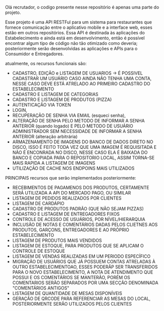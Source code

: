 Olá recrutador, o codigo presente nesse repositório é apenas uma parte do projeto.

Esse projeto é uma API RESTFul para um sistema para restaurantes que fornece comunicação entre o aplicativo mobile e a interface web, esses estão em outros repositórios.
Essa API é destinada às aplicações do Estabelecimento e ainda está em desenvolvimento, então é possível encontrar algum tipo de código não tão otimizado como deveria; 
posteriormente serão desenvolvidas as aplicações e APIs para o Consumidor e Entregadores.

atualmente, os recursos funcionais são: 
- CADASTRO, EDIÇÃO e LISTAGEM DE USUARIOS -> É POSSIVEL CADASTRAR UM USUÁRIO CASO AINDA NÃO TENHA UMA CONTA, NESSE CASO DEVE ESTÁ ATRELADO AO PRIMEIRO CADASTRO DO ESTABELECIMENTO 
- CADASTRO E LISTAGEM DE CATEGORIAS
- CADASTRO E LISTAGEM DE PRODUTOS (PIZZA)
- AUTENTICAÇÃO VIA TOKEN
- LOGIN,
- RECUPERAÇÃO DE SENHA VIA EMAIL (esqueci senha),
- ALTERAÇÃO DE SENHA PELO METODO DE INFORMAR A SENHA ANTERIOR (quando logado) E PELO METODO DE USUÁRIO ADMINISTRADOR SEM NECESSIDADE DE INFORMAR A SENHA ANTERIOR (alteração arbitrária)
- ARMAZENAMENTO DE IMAGENS DO BANCO DE DADOS DIRETO NO DISCO, ISSO É FEITO TODA VEZ QUE UMA IMAGEM É REQUISITADA E NÃO É ENCONRADA NO DISCO, NESSE CASO ELA É BAIXADA DO BANCO E COPIADA PARA O REPOSITORIO LOCAL, ASSIM TORNA-SE MAIS RAPIDA A LISTAGEM DE IMAGENS
- UTILIZAÇÃO DE CACHE NOS ENDPOINS MAIS UTILIZADOS

PRINCIPAIS recursos que serão implementados posteriormente:
  - RECEBIMENTOS DE PAGAMENOS DOS PRODUTOS, CERTAMENTE SERÁ UTILIZADA A API DO MERCADO PAGO, OU SIMILAR
  - LISTAGEM DE PEDIDOS REALIZADOS POR CLIENTES
  - LISTAGEM DE CARDÁPIO
  - CADASTRO DE PRODUTOS PADRÃO (QUE NÃO SEJAM PIZZAS)
  - CADASTRO E LISTAGEM DE ENTREGADORES FIXOS
  - CONTROLE DE ACESSO DE USUÁRIOS, POR NÍVEL/HIERARQUIA
  - INCLUSÃO DE NOTAS E COMENTÁRIOS DADAS PELOS CLIETNES AOS PRODUTOS, GARÇONS, ENTREGADORES E AO PRÓPRIO ESTABELECIMENTO
  - LISTAGEM DE PRODUTOS MAIS VENDIDOS
  - LISTAGEM DE ESTOQUE, PARA PRODUTOS QUE SE APLICAM O CONTROLE DE ESTOQUE
  - LISTAGEM DE VENDAS REALIZADAS EM UM PERIODO ESPECÍFICO
  - MIGRAÇÃO DE USUÁRIOS QUE JÁ POSSUEM CONTAS ATRELADAS À OUTRO ESTABELECIMENTOAO, ESSES PODERÃP SER TRANSFERIDOS PARA O NOVO ESTABELECIMENTO,
    A NOTA DE ATENDIMENTO QUE POSSUI E OS COMENTÁRIOS SE MANTERÃO, PORÉM OS COMENTARIOS SERÃO SEPARADOS POR UMA SECÇÃO DENOMINADA "COMENTÁRIOS ANTIGOS"
  - LISTAGEM DE QUANTIDADE DE MESAS DISPONÍVEIS
  - GERAÇÃO DE QRCODE PARA REFERENCIAR AS MESAS DO LOCAL, POSTERIORMENTE SERÃO UTILIZADOS PELOS CLIENTES


